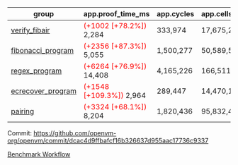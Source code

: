 | group | app.proof_time_ms | app.cycles | app.cells_used | leaf.proof_time_ms | leaf.cycles | leaf.cells_used |
| -- | -- | -- | -- | -- | -- | -- |
| [verify_fibair](https://github.com/openvm-org/openvm/blob/benchmark-results/benchmarks-pr/1565/verify_fibair-dcac4d9ffbafcf16b326637d955aac17736c9337.md) |<span style='color: red'>(+1002 [+78.2%])</span> 2,284 |  333,974 |  17,675,282 |- | - | - |
| [fibonacci_program](https://github.com/openvm-org/openvm/blob/benchmark-results/benchmarks-pr/1565/fibonacci-dcac4d9ffbafcf16b326637d955aac17736c9337.md) |<span style='color: red'>(+2356 [+87.3%])</span> 5,055 |  1,500,277 |  50,589,503 |- | - | - |
| [regex_program](https://github.com/openvm-org/openvm/blob/benchmark-results/benchmarks-pr/1565/regex-dcac4d9ffbafcf16b326637d955aac17736c9337.md) |<span style='color: red'>(+6264 [+76.9%])</span> 14,408 |  4,165,226 |  166,511,152 |- | - | - |
| [ecrecover_program](https://github.com/openvm-org/openvm/blob/benchmark-results/benchmarks-pr/1565/ecrecover-dcac4d9ffbafcf16b326637d955aac17736c9337.md) |<span style='color: red'>(+1548 [+109.3%])</span> 2,964 |  289,447 |  14,470,186 |- | - | - |
| [pairing](https://github.com/openvm-org/openvm/blob/benchmark-results/benchmarks-pr/1565/pairing-dcac4d9ffbafcf16b326637d955aac17736c9337.md) |<span style='color: red'>(+3324 [+68.1%])</span> 8,204 |  1,820,436 |  95,832,407 |- | - | - |


Commit: https://github.com/openvm-org/openvm/commit/dcac4d9ffbafcf16b326637d955aac17736c9337

[Benchmark Workflow](https://github.com/openvm-org/openvm/actions/runs/14360224821)
